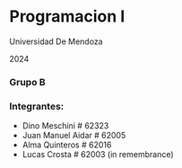 # Programacion I

Universidad De Mendoza

2024

### Grupo B
### Integrantes:
- Dino Meschini # 62323
- Juan Manuel Aidar # 62005
- Alma Quinteros # 62016
- Lucas Crosta  # 62003 (in remembrance)
